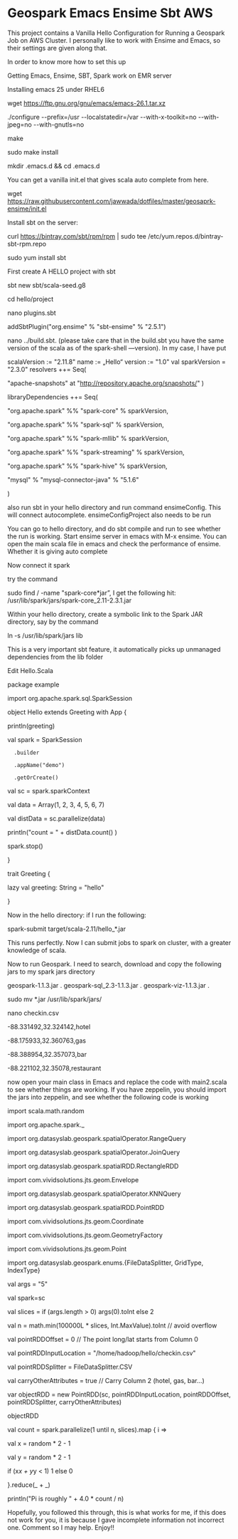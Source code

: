 # Geospark Emacs Ensime Sbt AWS

This project contains a Vanilla Hello Configuration for Running a Geospark Job on AWS Cluster. I personally like to work with Ensime and Emacs, so their settings are given along that.

In order to know more how to set this up

Getting Emacs, Ensime, SBT, Spark work on EMR server



Installing emacs 25 under RHEL6



wget https://ftp.gnu.org/gnu/emacs/emacs-26.1.tar.xz

./configure --prefix=/usr --localstatedir=/var --with-x-toolkit=no --with-jpeg=no --with-gnutls=no

make

sudo make install



mkdir .emacs.d && cd .emacs.d

You can get a vanilla init.el that gives scala auto complete from here.

wget https://raw.githubusercontent.com/jawwada/dotfiles/master/geosaprk-ensime/init.el



Install sbt on the server:

curl https://bintray.com/sbt/rpm/rpm | sudo tee /etc/yum.repos.d/bintray-sbt-rpm.repo

sudo yum install sbt

First create A HELLO project with sbt

sbt new sbt/scala-seed.g8

cd hello/project


nano plugins.sbt

addSbtPlugin("org.ensime" % "sbt-ensime" % "2.5.1")

nano ../build.sbt. (please take care that in the build.sbt you have the same version of the scala as of the spark-shell —version). In my case, I have put

scalaVersion := "2.11.8"
name := „Hello“
version := "1.0"
val sparkVersion = "2.3.0"
resolvers ++= Seq(

"apache-snapshots" at "http://repository.apache.org/snapshots/"
)

libraryDependencies ++= Seq(

  "org.apache.spark" %% "spark-core" % sparkVersion,

  "org.apache.spark" %% "spark-sql" % sparkVersion,

  "org.apache.spark" %% "spark-mllib" % sparkVersion,

  "org.apache.spark" %% "spark-streaming" % sparkVersion,

  "org.apache.spark" %% "spark-hive" % sparkVersion,

  "mysql" % "mysql-connector-java" % "5.1.6"

)

    
also run sbt in your hello directory and run command ensimeConfig. This will connect autocomplete. ensimeConfigProject also needs to be run

You can go to hello directory, and do sbt compile and run to see whether the run is working. Start ensime server in emacs with M-x ensime. You can open the main scala file in emacs and check the performance of ensime. Whether it is giving auto complete

Now connect it spark

try the command

sudo find / -name "spark-core*jar”, I get the following hit: /usr/lib/spark/jars/spark-core_2.11-2.3.1.jar

Within your hello directory, create a symbolic link to the Spark JAR directory, say by the command

ln -s /usr/lib/spark/jars lib

This is a very important sbt feature, it automatically picks up unmanaged dependencies from the lib folder

Edit Hello.Scala


package example

import org.apache.spark.sql.SparkSession

object Hello extends Greeting with App {

  println(greeting)

  val spark = SparkSession

      .builder

      .appName("demo")

      .getOrCreate()

  val sc = spark.sparkContext

  val data = Array(1, 2, 3, 4, 5, 6, 7)

  val distData = sc.parallelize(data)

  println("count = " + distData.count() )

  spark.stop()

  }

trait Greeting {

  lazy val greeting: String = "hello"

  }

Now in the hello directory: if I run the following:

spark-submit target/scala-2.11/hello_*.jar

This runs perfectly. Now I can submit jobs to spark on cluster, with a greater knowledge of scala.

Now to run Geospark. I need to search, download and copy the following jars to my spark jars directory

geospark-1.1.3.jar .
geospark-sql_2.3-1.1.3.jar .
geospark-viz-1.1.3.jar .

sudo mv *.jar /usr/lib/spark/jars/

nano checkin.csv

-88.331492,32.324142,hotel

-88.175933,32.360763,gas

-88.388954,32.357073,bar

-88.221102,32.35078,restaurant


now open your main class in Emacs and replace the code with main2.scala to see whether things are working. If you have zeppelin, you should import the jars into zeppelin, and see whether the following code is working

import scala.math.random

import org.apache.spark._

import org.datasyslab.geospark.spatialOperator.RangeQuery

import org.datasyslab.geospark.spatialOperator.JoinQuery

import org.datasyslab.geospark.spatialRDD.RectangleRDD

import com.vividsolutions.jts.geom.Envelope

import org.datasyslab.geospark.spatialOperator.KNNQuery

import org.datasyslab.geospark.spatialRDD.PointRDD

import com.vividsolutions.jts.geom.Coordinate

import com.vividsolutions.jts.geom.GeometryFactory

import com.vividsolutions.jts.geom.Point

import org.datasyslab.geospark.enums.{FileDataSplitter, GridType, IndexType}


val args = "5"

val spark=sc

val slices = if (args.length > 0) args(0).toInt else 2

val n = math.min(100000L * slices, Int.MaxValue).toInt // avoid overflow

val pointRDDOffset = 0 // The point long/lat starts from Column 0

val pointRDDInputLocation = "/home/hadoop/hello/checkin.csv"

val pointRDDSplitter = FileDataSplitter.CSV

val carryOtherAttributes = true // Carry Column 2 (hotel, gas, bar...)

var objectRDD = new PointRDD(sc, pointRDDInputLocation, pointRDDOffset, pointRDDSplitter, carryOtherAttributes)

objectRDD

val count = spark.parallelize(1 until n, slices).map { i =>

val x = random * 2 - 1

val y = random * 2 - 1

if (x*x + y*y < 1) 1 else 0

}.reduce(_ + _)

println("Pi is roughly " + 4.0 * count / n)



Hopefully, you followed this through, this is what works for me, if this does not work for you, it is because I gave incomplete information not incorrect one. Comment so I may help. Enjoy!!
